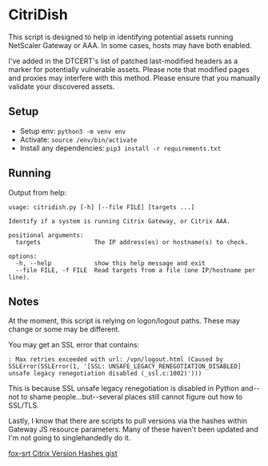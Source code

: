 # CitriDish

This script is designed to help in identifying potential assets running NetScaler Gateway or AAA. In some cases, hosts may have both enabled.

I've added in the DTCERT's list of patched last-modified headers as a marker for potentially vulnerable assets. Please note that modified pages and proxies may interfere with this method. Please ensure that you manually validate your discovered assets.

## Setup

- Setup env: `python3 -m venv env`
- Activate: `source /env/bin/activate`
- Install any dependencies: `pip3 install -r requirements.txt`

## Running

Output from help: 

```
usage: citridish.py [-h] [--file FILE] [targets ...]

Identify if a system is running Citrix Gateway, or Citrix AAA.

positional arguments:
  targets               The IP address(es) or hostname(s) to check.

options:
  -h, --help            show this help message and exit
  --file FILE, -f FILE  Read targets from a file (one IP/hostname per line).
```

## Notes

At the moment, this script is relying on logon/logout paths. These may change or some may be different.

You may get an SSL error that contains: 

```
: Max retries exceeded with url: /vpn/logout.html (Caused by SSLError(SSLError(1, '[SSL: UNSAFE_LEGACY_RENEGOTIATION_DISABLED] unsafe legacy renegotiation disabled (_ssl.c:1002)')))
```

This is because SSL unsafe legacy renegotiation is disabled in Python and--not to shame people...but--several places still cannot figure out how to SSL/TLS.

Lastly, I know that there are scripts to pull versions via the hashes within Gateway JS resource parameters. Many of these haven't been updated and I'm not going to singlehandedly do it. 

[fox-srt Citrix Version Hashes gist](https://gist.github.com/fox-srt/c7eb3cbc6b4bf9bb5a874fa208277e86)